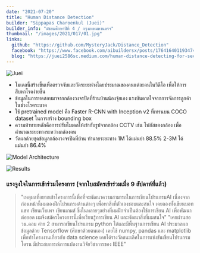 ```yaml
---
date: "2021-07-20"
title: "Human Distance Detection"
builder: "Sippapas Charoenkul (Juei)"
builder_info: "มัธยมศึกษาปีที่ 4 / กรุงเทพมหานครฯ"
thumbnail: "/images/2021/017/01.jpg"
links:
  github: "https://github.com/MysteryJack/Distance_Detection"
  facebook: "https://www.facebook.com/aibuildersx/posts/176416401193474"
  blog: "https://juei2586sc.medium.com/human-distance-detecting-for-security-cameras-4dbfcbf00b59"
---
```


![Juei](/images/2021/017/01.jpg)

- โมเดลนี้สร้างขึ้นเพื่อตรวจจับและวัดระยะห่างโดยประมาณของคนแต่ละคนในวิดีโอ เพื่อให้การสืบหาโรคง่ายขึ้น
- ข้อมูลในการทดสอบมาจากกล้องวงจรปิดที่ร้านบ้านน้องจุ้ยเอง แรงบันดาลใจจากการจัดการลูกค้าในช่วงโรคระบาด
- ใช้ pretrained model คือ Faster R-CNN with Inception v2 ที่เทรนบน COCO dataset ในการสร้าง bounding box
- ความท้าทายหลักคือการปรับโมเดลให้เข้ากับรูปจากกล้อง CCTV เช่น โฟกัสของกล้อง เพื่อคำนวณระยะทางระหว่างกล่องคน
- วัดผลด้วยชุดข้อมูลกล้องวงจรปิดที่บ้าน ทำนายระยะทาง 1M ได้แม่นยำ 88.5% 2-3M ได้แม่นยำ 86.4%

![Model Architecture](/images/2021/017/02.jpg)


![Results](/images/2021/017/03.jpg)

### แรงจูงใจในการเข้าร่วมโครงการ (จากใบสมัครเข้าร่วมเมื่อ 9 สัปดาห์ที่แล้ว)

>  "เหตุผลที่อยากเข้าโครงการนี้เพื่อที่จะพัฒนาความสามารถในการเขียนโปรแกรมAI เนื่องจาก ก่อนหน้านี้ผมลองฝึกโปรแกรมด้านต่างๆ เพื่อหาสิ่งที่ตัวเองชอบและสนใจ เคยลองทั้งเขียนบอทแชท เขียนเว็บเพจ เขียนเกมส์ ซึ่งในหลายๆอย่างที่ผมฝึกจำเป็นต้องใช้การเขียน AI เพื่อพัฒนาต่อยอด ผมจึงสมัครโครงการนี้เพื่อเรียนรู้การเขียน AI และพัฒนาสิ่งที่ผมสนใจ"
> "เคยผ่านสอวน.คอม ค่าย 2 สามารถเขียนโปรแกรม python ได้และมีพื้นฐานการเขียน AI ประมวลผลข้อมูลด้วย Tensorflow (ศึกษาด้วยตนเอง) เคยใช้ numpy, pandas และ matplotlib เพื่อทำโครงงานเกี่ยวกับ data science เคยได้รางวัลชนะเลิศในการแข่งขันเขียนโปรแกรมโดรน มีประสบการณ์การแปลงานวิจัยวิชาการของ IEEE"